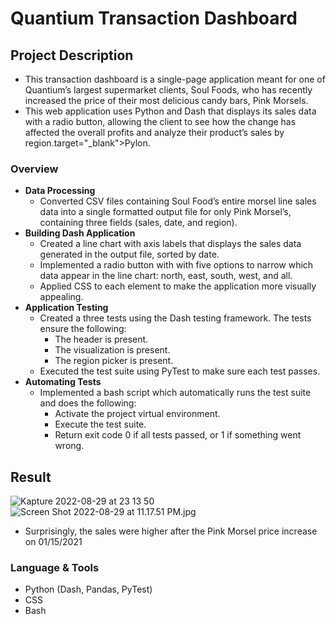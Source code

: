 # Quantium Transaction Dashboard

## **Project Description**
- This transaction dashboard is a single-page application meant for one of Quantium’s largest supermarket clients, Soul Foods, who has recently increased the price of their most delicious candy bars, Pink Morsels.
- This web application uses Python and Dash that displays its sales data with a radio button, allowing the client to see how the change has affected the overall profits and analyze their product’s sales by region.target="_blank">Pylon</a>. 

### **Overview**

- **Data Processing**
  - Converted CSV files containing Soul Food’s entire morsel line sales data into a single formatted output file for only Pink Morsel’s, containing three fields (sales, date, and region).
- **Building Dash Application**
  - Created a line chart with axis labels that displays the sales data generated in the output file, sorted by date.
  - Implemented a radio button with with five options to narrow which data appear in the line chart: north, east, south, west, and all.
  - Applied CSS to each element to make the application more visually appealing.
- **Application Testing**
    - Created a three tests using the Dash testing framework. The tests ensure the following:
      - The header is present.
      - The visualization is present.
      - The region picker is present.
    - Executed the test suite using PyTest to make sure each test passes.
- **Automating Tests**
  - Implemented a bash script which automatically runs the test suite and does the following:
    - Activate the project virtual environment.
    - Execute the test suite.
    - Return exit code 0 if all tests passed, or 1 if something went wrong.

## Result
![Kapture 2022-08-29 at 23 13 50](https://user-images.githubusercontent.com/94224903/187363392-509cf841-c2d1-42db-a468-249be0cd740c.gif)
![Screen Shot 2022-08-29 at 11.17.51 PM.jpg](https://s3-us-west-2.amazonaws.com/secure.notion-static.com/14cf73fd-7583-42c4-add5-6d64d72012c1/Screen_Shot_2022-08-29_at_11.17.51_PM.jpg)
- Surprisingly, the sales were higher after the Pink Morsel price increase on 01/15/2021

### Language **& Tools**

- Python (Dash, Pandas, PyTest)
- CSS
- Bash




